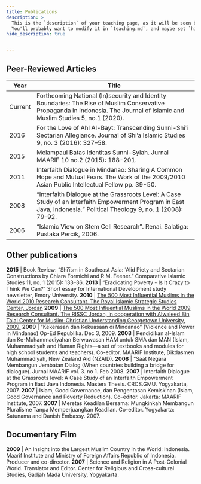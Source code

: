 ```yaml
---
title: Publications
description: >
  This is the `description` of your teaching page, as it will be seen by search engines.
  You'll probably want to modify it in `teaching.md`, and maybe set `hide_description` to `true` in the front matter.
hide_description: true


---
```

## Peer-Reviewed Articles

Year  |Title                                 
------|-----
Current|Forthcoming	National (In)security and Identity Boundaries: The Rise of Muslim Conservative Propaganda in Indonesia. The Journal of Islamic and Muslim Studies 5, no.1 (2020).
2016  | For the Love of Ahl Al-Bayt: Transcending Sunni-Shiʿi Sectarian Allegiance. Journal of Shi’a Islamic Studies 9, no. 3 (2016): 327–58.
2015  |	Melampaui Batas Identitas Sunni-Syiah. Jurnal MAARIF 10 no.2 (2015): 188-201.
2011	|Interfaith Dialogue in Mindanao: Sharing A Common Hope and Mutual Fears. The Work of the 2009/2010 Asian Public Intellectual Fellow pp. 39-50.
2008 |	“Interfaith Dialogue at the Grassroots Level: 	 A Case Study of an Interfaith Empowerment Program in East Java, Indonesia.”  Political  Theology 9, no. 1 (2008): 79–92.
2006	| “Islamic View on Stem Cell Research”. Renai. Salatiga: Pustaka Percik, 2006.
					

## Other publications

__2015__ | Book Review: “Shīʾīsm in Southeast Asia: ʿAlid Piety and Sectarian Constructions by Chiara Formichi and R M. Feener.” Comparative Islamic Studies 11, no. 1 (2015): 133–36.
__2013__ | “Eradicating Poverty - Is It Crazy to Think We Can?” Short essay for International Development study newsletter, Emory University.
__2010__ |	[The 500 Most Influential Muslims in the World 2010 Research Consultant. The Royal Islamic Strategic Studies Center, Jordan](http://rissc.jo/docs/new/Muslim500-2010-Third-Edition-001.pdf)
__2009__ | [The 500 Most Influential Muslims in the World 2009 Research Consultant. The RISSC Jordan, in cooperation with Alwaleed Bin Talal Center  for Muslim-Christian Understanding Georgetown University, 2009.](http://www.rissc.jo/muslim500v-1L.pdf)
__2009__ | “Kekerasan dan Kekuasaan di Mindanao” (Violence and Power in Mindanao) Op-Ed Republika. Dec 3, 2009.
__2008__ | Pendidikan al-Islam dan Ke-Muhammadiyahan Berwawasan HAM untuk SMA dan MAN (Islam, Muhammadiyah and Human Rights—a set of textbooks and modules for high school students and teachers). Co-editor. MAARIF Institute, Dikdasmen Muhammadiyah, New Zealand Aid (NZAID).
__2008__ | “Saat Negara Membangun Jembatan Dialog (When countries building a bridge for dialogue). Jurnal MAARIF vol. 3. no 1. Feb 2008.
__2007__ | Interfaith Dialogue at the Grassroots level: A Case Study of an Interfaith Empowerment Program in East Java Indonesia. Masters Thesis. CRCS.GMU. Yogyakarta, 2007.
__2007__ | Islam, Good Governance, dan Pengentasan Kemiskinan (Islam, Good Governance and Poverty Reduction). Co-editor. Jakarta: MAARIF Institute, 2007.
__2007__ | Meretas Keadilan Bersama: Mungkinkah Membangun Pluralisme Tanpa Memperjuangkan Keadilan. Co-editor. Yogyakarta: Satunama and Danish Embassy. 2007.

## Documentary Film

__2009__ |	An Insight into the Largest Muslim Country in the World: Indonesia. Maarif Institute and Ministry of Foreign Affairs Republic of Indonesia. Producer and co-director.
__2007__ | Science and Religion in A Post-Colonial World. Translator and Editor. Center for Religious and Cross-cultural Studies, Gadjah Mada University, Yogyakarta.


